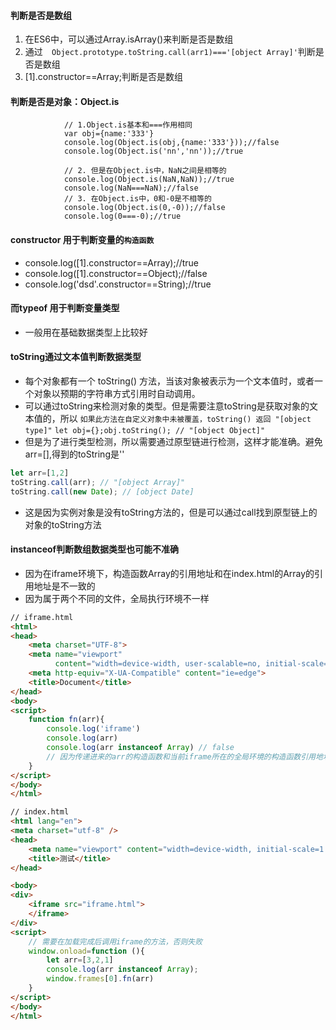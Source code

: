 #### 判断是否是数组
1. 在ES6中，可以通过Array.isArray()来判断是否是数组
2. 通过`	Object.prototype.toString.call(arr1)==='[object Array]'`判断是否是数组
3. [1].constructor==Array;判断是否是数组

#### 判断是否是对象：Object.is
```
			// 1.Object.is基本和===作用相同
			var obj={name:'333'}
			console.log(Object.is(obj,{name:'333'}));//false
			console.log(Object.is('nn','nn'));//true
			
			// 2. 但是在Object.is中，NaN之间是相等的
			console.log(Object.is(NaN,NaN));//true
			console.log(NaN===NaN);//false
			// 3. 在Object.is中，0和-0是不相等的
			console.log(Object.is(0,-0));//false
			console.log(0===-0);//true
```

#### constructor 用于判断变量的`构造函数`
* console.log([1].constructor==Array);//true
* console.log([1].constructor==Object);//false
* console.log('dsd'.constructor==String);//true

#### 而typeof 用于判断变量类型
* 一般用在基础数据类型上比较好

#### toString通过文本值判断数据类型
* 每个对象都有一个 toString() 方法，当该对象被表示为一个文本值时，或者一个对象以预期的字符串方式引用时自动调用。
* 可以通过toString来检测对象的类型。但是需要注意toString是获取对象的文本值的，所以
`如果此方法在自定义对象中未被覆盖，toString() 返回 "[object type]"`
`let obj={};obj.toString(); // "[object Object]"`
* 但是为了进行类型检测，所以需要通过原型链进行检测，这样才能准确。避免arr=[],得到的toString是''
```javascript
let arr=[1,2]
toString.call(arr); // "[object Array]"
toString.call(new Date); // [object Date]
```
* 这是因为实例对象是没有toString方法的，但是可以通过call找到原型链上的对象的toString方法

#### instanceof判断数组数据类型也可能不准确
* 因为在iframe环境下，构造函数Array的引用地址和在index.html的Array的引用地址是不一致的
* 因为属于两个不同的文件，全局执行环境不一样
```html
// iframe.html
<html>
<head>
    <meta charset="UTF-8">
    <meta name="viewport"
          content="width=device-width, user-scalable=no, initial-scale=1.0, maximum-scale=1.0, minimum-scale=1.0">
    <meta http-equiv="X-UA-Compatible" content="ie=edge">
    <title>Document</title>
</head>
<body>
<script>
    function fn(arr){
        console.log('iframe')
        console.log(arr)
        console.log(arr instanceof Array) // false
        // 因为传递进来的arr的构造函数和当前iframe所在的全局环境的构造函数引用地址不一致
    }
</script>
</body>
</html>

// index.html
<html lang="en">
<meta charset="utf-8" />
<head>
    <meta name="viewport" content="width=device-width, initial-scale=1.0, minimum-scale=1.0, maximum-scale=1.0, user-scalable=no">
    <title>测试</title>
</head>

<body>
<div>
    <iframe src="iframe.html">
    </iframe>
</div>
<script>
    // 需要在加载完成后调用iframe的方法，否则失败
    window.onload=function (){
        let arr=[3,2,1]
        console.log(arr instanceof Array);
        window.frames[0].fn(arr)
    }
</script>
</body>
</html>
```
